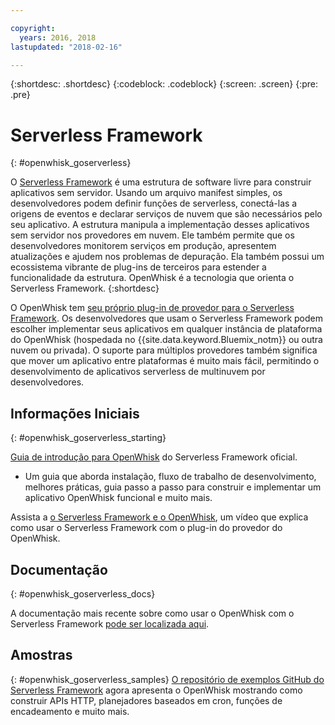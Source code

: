 ```yaml
---

copyright:
  years: 2016, 2018
lastupdated: "2018-02-16"

---
```


{:shortdesc: .shortdesc}
{:codeblock: .codeblock}
{:screen: .screen}
{:pre: .pre}

# Serverless Framework
{: #openwhisk_goserverless}

O [Serverless Framework](https://serverless.com/) é uma estrutura de software livre
para construir aplicativos sem servidor. Usando um arquivo manifest simples, os desenvolvedores podem definir funções de serverless, conectá-las a origens de eventos e declarar serviços de nuvem que são necessários pelo seu aplicativo. A estrutura manipula a implementação desses aplicativos sem servidor nos provedores em nuvem. Ele também permite que os desenvolvedores monitorem serviços em produção, apresentem atualizações e ajudem nos problemas de depuração. Ela também possui um ecossistema vibrante de plug-ins de terceiros para
estender a funcionalidade da estrutura. OpenWhisk é a tecnologia que orienta o Serverless Framework.
{:shortdesc}

O OpenWhisk tem [seu próprio
plug-in de provedor para o Serverless Framework](https://github.com/serverless/serverless-openwhisk). Os desenvolvedores que usam o Serverless Framework podem escolher implementar seus aplicativos em qualquer instância de plataforma do OpenWhisk (hospedada no {{site.data.keyword.Bluemix_notm}} ou outra nuvem ou privada). O suporte para múltiplos provedores também significa que mover um aplicativo entre plataformas é muito mais fácil, permitindo o desenvolvimento de aplicativos serverless de multinuvem por desenvolvedores.

## Informações Iniciais
{: #openwhisk_goserverless_starting}

[Guia de introdução para OpenWhisk](https://serverless.com/framework/docs/providers/openwhisk/guide/intro/) do Serverless Framework oficial.
* Um guia que aborda instalação, fluxo de trabalho de desenvolvimento, melhores práticas, guia passo a passo para construir e implementar um aplicativo OpenWhisk funcional e muito mais.

Assista a [o Serverless Framework e o OpenWhisk](https://youtu.be/GJY10W98Itc), um vídeo que explica como usar o Serverless Framework com o plug-in do provedor do OpenWhisk.

## Documentação
{: #openwhisk_goserverless_docs}

A documentação mais recente sobre como usar o OpenWhisk com o Serverless Framework
[pode ser localizada aqui](https://serverless.com/framework/docs/providers/openwhisk/).

## Amostras
{: #openwhisk_goserverless_samples}
[O repositório de exemplos GitHub do Serverless
Framework](https://github.com/serverless/examples) agora apresenta o OpenWhisk mostrando como construir APIs HTTP, planejadores baseados em
cron, funções de encadeamento e muito mais.
